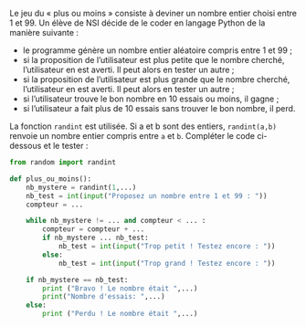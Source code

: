 Le jeu du « plus ou moins » consiste à deviner un nombre entier choisi entre 1 et 99.
Un élève de NSI décide de le coder en langage Python de la manière suivante :

- le programme génère un nombre entier aléatoire compris entre 1 et 99 ;
- si la proposition de l’utilisateur est plus petite que le nombre cherché, l’utilisateur en
est averti. Il peut alors en tester un autre ;
- si la proposition de l’utilisateur est plus grande que le nombre cherché, l’utilisateur en
est averti. Il peut alors en tester un autre ;
- si l’utilisateur trouve le bon nombre en 10 essais ou moins, il gagne ;
- si l’utilisateur a fait plus de 10 essais sans trouver le bon nombre, il perd.

La fonction `randint` est utilisée. Si a et b sont des entiers, `randint(a,b)` renvoie un
nombre entier compris entre `a` et `b`.
Compléter le code ci-dessous et le tester :

```python linenums='1'
from random import randint

def plus_ou_moins():
    nb_mystere = randint(1,...)
    nb_test = int(input("Proposez un nombre entre 1 et 99 : "))
    compteur = ...

    while nb_mystere != ... and compteur < ... :
        compteur = compteur + ...
        if nb_mystere ... nb_test:
            nb_test = int(input("Trop petit ! Testez encore : "))
        else:
            nb_test = int(input("Trop grand ! Testez encore : "))

    if nb_mystere == nb_test:
        print ("Bravo ! Le nombre était ",...)
        print("Nombre d'essais: ",...)
    else:
        print ("Perdu ! Le nombre était ",...)
```